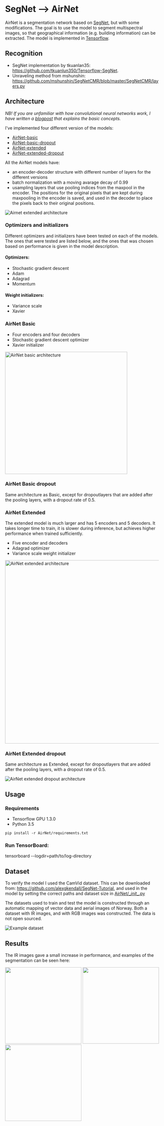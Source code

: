 # SegNet --> AirNet
AirNet is a segmentation network based on [SegNet](https://mi.eng.cam.ac.uk/projects/segnet/), but with some modifications. The goal is to use the model to segment multispectral images, so that geographical information (e.g. building information) can be extracted. The model is implemented in [Tensorflow](https://www.tensorflow.org/).

## Recognition
- SegNet implementation by tkuanlan35: https://github.com/tkuanlun350/Tensorflow-SegNet.
- Unraveling method from mshunshin: https://github.com/mshunshin/SegNetCMR/blob/master/SegNetCMR/layers.py


## Architecture
*NB! If you are unfamiliar with how convolutional neural networks work, I have written a [blogpost](https://geografiskit.wordpress.com/2017/09/13/maskinlaering-flyfoto/) that explains the basic concepts.*

I've implemented four different version of the models:
- [AirNet-basic](#AirNet-basic)
- [AirNet-basic-dropout](#AirNet-Basic-dropout)
- [AirNet-extended](#AirNet-Extended)
- [AirNet-extended-dropout](#AirNet-Extended-dropout)

All the AirNet models have:
- an encoder-decoder structure with different number of layers for the different versions
- batch normalization with a moving avarage decay of 0.99
- usampling layers that use pooling indices from the maxpool in the encoder. The positions for the original pixels that are kept during maxpooling in the encoder is saved, and used in the decoder to place the pixels back to their original positions.

![Airnet extended architecture](docs/arch.PNG)


### Optimizers and initializers
Different optimizers and initializers have been tested on each of the models. The ones that were tested are listed below, and the ones that was chosen based on performance is given in the model description.

#### Optimizers:
- Stochastic gradient descent
- Adam
- Adagrad
- Momentum
#### Weight initializers:
- Variance scale
- Xavier

### AirNet Basic
- Four encoders and four decoders
- Stochastic gradient descent optimizer
- Xavier initializer

<img src="docs/Basic.png" title="AirNet basic architecture" width="400px"/>

### AirNet Basic dropout
Same architecture as Basic, except for dropoutlayers that are added after the pooling layers, with a dropout rate of 0.5.


### AirNet Extended
The extended model is much larger and has 5 encoders and 5 decoders. It takes longer time to train, it is slower during inference, but achieves higher performance when trained sufficiently.

- Five encoder and decoders
- Adagrad optimizer
- Variance scale weight initializer

<img src="docs/Extended.png" title="AirNet extended architecture" width="600px"/>

### AirNet Extended dropout
Same architecture as Extended, except for dropoutlayers that are added after the pooling layers, with a dropout rate of 0.5.


<img src="docs/Extended-dropout.png" title="AirNet extended dropout architecture"/>

## Usage
### Requirements

- Tensorflow GPU 1.3.0
- Python 3.5

`pip install -r AirNet/requirements.txt`


### Run TensorBoard:
tensorboard --logdir=path/to/log-directory


## Dataset
To verify the model I used the CamVid dataset. This can be downloaded from: https://github.com/alexgkendall/SegNet-Tutorial, and used in the model by setting the correct paths and dataset size in [AirNet/\__init__.py](https://github.com/Norkart/autoKart/blob/master/AirNet/__init__.py)

The datasets used to train and test the model is constructed through an automatic mapping of vector data and aerial images of Norway. Both a dataset with IR images, and with RGB images was constructed.
The data is not open sourced.

![Example dataset](docs/dataset-example.PNG)



## Results
The IR images gave a small increase in performance, and examples of the segmentation can be seen here:

<img src="docs/Example-result.png" width="250"/>
<img src="docs/Example-result-2.png" width="250"/>
<img src="docs/Example-result-3.png" width="250"/>
